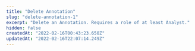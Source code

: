 ```yaml
---
title: "Delete Annotation"
slug: "delete-annotation-1"
excerpt: "Delete an Annotation. Requires a role of at least Analyst."
hidden: false
createdAt: "2022-02-16T00:43:23.650Z"
updatedAt: "2022-02-16T22:07:14.249Z"
---
```

